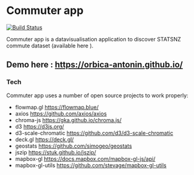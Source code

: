 # Commuter app

 
[![Build Status](https://travis-ci.org/joemccann/dillinger.svg?branch=master)](https://travis-ci.org/joemccann/dillinger)

Commuter app is a datavisualisation application to discover STATSNZ commute dataset (available here ). 

## Demo here : https://orbica-antonin.github.io/


### Tech

Commuter app uses a number of open source projects to work properly:

* flowmap.gl https://flowmap.blue/
*  axios https://github.com/axios/axios
*  chroma-js https://gka.github.io/chroma.js/
*  d3 https://d3js.org/
*  d3-scale-chromatic https://github.com/d3/d3-scale-chromatic
*  deck.gl https://deck.gl/
*  geostats https://github.com/simogeo/geostats
*  jszip https://stuk.github.io/jszip/
*  mapbox-gl https://docs.mapbox.com/mapbox-gl-js/api/
*  mapbox-gl-utils https://github.com/stevage/mapbox-gl-utils
